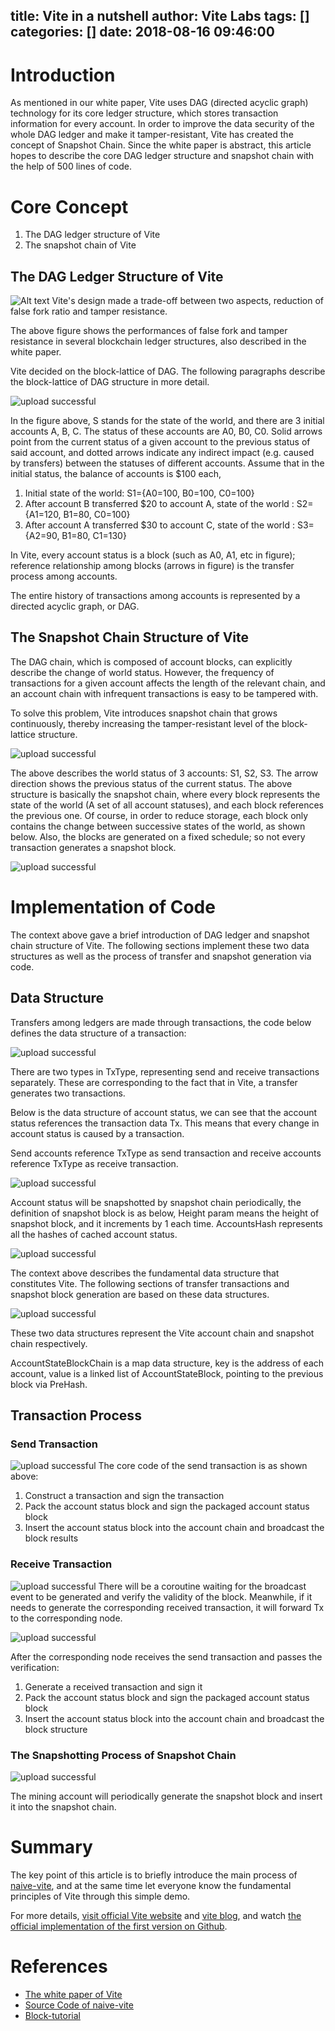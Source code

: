 title: Vite in a nutshell
author: Vite Labs
tags: []
categories: []
date: 2018-08-16 09:46:00
---
# Introduction


As mentioned in our white paper, Vite uses DAG (directed acyclic graph) technology for its core ledger structure, which stores transaction information for every account.
In order to improve the data security of the whole DAG ledger and make it tamper-resistant, Vite has created the concept of Snapshot Chain.
Since the white paper is abstract, this article hopes to describe the core DAG ledger structure and snapshot chain with the help of 500 lines of code.
<!-- more -->

# Core Concept
1. The DAG ledger structure of Vite
2. The snapshot chain of Vite


## The DAG Ledger Structure of Vite

![Alt text](/images/pasted-viteshan-15.png)
Vite's design made a trade-off between two aspects, reduction of false fork ratio and tamper resistance.

The above figure shows the performances of false fork and tamper resistance in several blockchain ledger structures, also described in the white paper.

Vite decided on the block-lattice of DAG.  The following paragraphs describe the block-lattice of DAG structure in more detail.

![upload successful](/images/pasted-viteshan-16.png)

In the figure above, S stands for the state of the world, and there are 3 initial accounts A, B, C. The status of these accounts are A0, B0, C0. Solid arrows point from the current status of a given account to the previous status of said account, and dotted arrows indicate any indirect impact (e.g. caused by transfers) between the statuses of different accounts. Assume that in the initial status, the balance of accounts is $100 each,

1. Initial state of the world: S1={A0=100, B0=100, C0=100}
2. After account B transferred $20 to account A, state of the world : S2={A1=120, B1=80, C0=100}
3. After account A transferred $30 to account C, state of the world : S3={A2=90, B1=80, C1=130}


In Vite, every account status is a block (such as A0, A1, etc in figure); reference relationship among blocks (arrows in figure) is the transfer process among accounts.

The entire history of transactions among accounts is represented by a directed acyclic graph, or DAG.



## The Snapshot Chain Structure of Vite
The DAG chain, which is composed of account blocks, can explicitly describe the change of world status. However, the frequency of transactions for a given account affects the length of the relevant chain, and an account chain with infrequent transactions is easy to be tampered with.

To solve this problem,  Vite introduces snapshot chain that grows continuously, thereby increasing the tamper-resistant level of the block-lattice structure.

![upload successful](/images/pasted-viteshan-17.png)

The above describes the world status of 3 accounts: S1, S2, S3. The arrow direction shows the previous status of the current status. The above structure is basically the snapshot chain, where every block represents the state of the world (A set of all account statuses), and each block references the previous one. Of course, in order to reduce storage, each block only contains the change between successive states of the world, as shown below. Also, the blocks are generated on a fixed schedule; so not every transaction generates a snapshot block. 

![upload successful](/images/pasted-viteshan-18.png)




# Implementation of Code
The context above gave a brief introduction of DAG ledger and snapshot chain structure of Vite.  The following sections implement these two data structures as well as the process of transfer and snapshot generation via code.



## Data Structure
Transfers among ledgers are made through transactions, the code below defines the data structure of a transaction:

![upload successful](/images/pasted-viteshan-19.png)

There are two types in TxType, representing send and receive transactions separately. These are corresponding to the fact that in Vite, a transfer generates two transactions.

Below is the data structure of account status, we can see that the account status references the transaction data Tx. This means that every change in account status is caused by a transaction.



Send accounts reference TxType as send transaction and receive accounts reference TxType as receive transaction.

![upload successful](/images/pasted-viteshan-20.png)


Account status will be snapshotted by snapshot chain periodically, the definition of snapshot block is as below, Height param means the height of snapshot block, and it increments by 1 each time. AccountsHash represents all the hashes of cached account status.


![upload successful](/images/pasted-viteshan-21.png)



The context above describes the fundamental data structure that constitutes Vite. The following sections of transfer transactions and snapshot block generation are based on these data structures.



![upload successful](/images/pasted-viteshan-22.png)


These two data structures represent the Vite account chain and snapshot chain respectively.

AccountStateBlockChain is a map data structure, key is the address of each account, value is a linked list of AccountStateBlock, pointing to the previous block via PreHash.



## Transaction Process
### Send Transaction

![upload successful](/images/pasted-viteshan-23.png)
The core code of the send transaction is as shown above:

1. Construct a transaction and sign the transaction
2. Pack the account status block and sign the packaged account status block
3. Insert the account status block into the account chain and broadcast the block results


### Receive Transaction


![upload successful](/images/pasted-viteshan-24.png)
There will be a coroutine waiting for the broadcast event to be generated and verify the validity of the block.  Meanwhile, if it needs to generate the corresponding received transaction, it will forward Tx to the corresponding node.



![upload successful](/images/pasted-viteshan-25.png)

After the corresponding node receives the send transaction and passes the verification:



1. Generate a received transaction and sign it
2. Pack the account status block and sign the packaged account status block
3. Insert the account status block into the account chain and broadcast the block structure


### The Snapshotting Process of Snapshot Chain



![upload successful](/images/pasted-viteshan-26.png)

The mining account will periodically generate the snapshot block and insert it into the snapshot chain.



# Summary
The key point of this article is to briefly introduce the main process of [naive-vite](https://github.com/viteshan/naive-vite), and at the same time let everyone know the fundamental principles of Vite through this simple demo.

For more details, [visit official Vite website](http://vite.org/) and [vite blog](https://vite.blog/), and watch [the official implementation of the first version on Github](https://github.com/vitelabs/go-vite).



# References
- [The white paper of Vite](https://www.vite.org/whitepaper/vite_en.pdf)
- [Source Code of naive-vite](https://github.com/viteshan/naive-vite)
- [Block-tutorial](https://github.com/mycoralhealth/blockchain-tutorial)